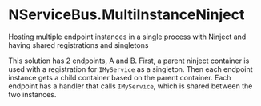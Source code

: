 # NServiceBus.MultiInstanceNinject

Hosting multiple endpoint instances in a single process with Ninject and having shared registrations and singletons

This solution has 2 endpoints, A and B. First, a parent ninject container is used with a registration for `IMyService` as a singleton. Then each endpoint instance gets a child container based on the parent container. Each endpoint has a handler that calls `IMyService`, which is shared between the two instances.

